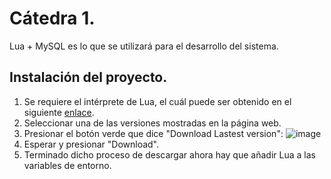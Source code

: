 # Cátedra 1.

Lua + MySQL es lo que se utilizará para el desarrollo del sistema.

## Instalación del proyecto.  

1. Se requiere el intérprete de Lua, el cuál puede ser obtenido en el siguiente [enlace](https://luabinaries.sourceforge.net/).
2. Seleccionar una de las versiones mostradas en la página web.
3. Presionar el botón verde que dice "Download Lastest version": ![image](https://user-images.githubusercontent.com/115720207/199761497-28796bb7-d860-4219-a665-6317d12d361c.png)
4. Esperar y presionar "Download".
5. Terminado dicho proceso de descargar ahora hay que añadir Lua a las variables de entorno.

